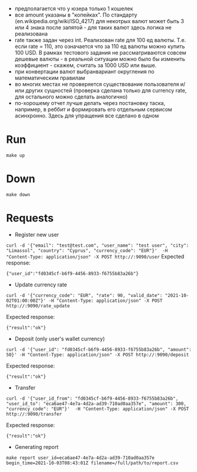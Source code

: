 - предполагается что у юзера только 1 кошелек
- все amount указаны в "копейках". По стандарту (en.wikipedia.org/wiki/ISO_4217) для некотрых валют может быть 3 или 4 знака после запятой - для таких валют здесь логика не реализована
- rate также задан через int. Реализован rate для 100 ед валюты. Т.е. если rate = 110, это означается что за 110 ед валюты можно купить 100 USD. В рамках тестового задания не рассматриваются совсем дешевые валюты - в реальной ситуации можно было бы изменить коэффициент - скажем, считать за 1000 USD или выше. 
- при конвертации валют выбранвариант округления по математическим правилам
- во многих местах не проверяется существование пользователя и/или других сущностей (проверка сделана только для currency rate, для остального можно сделать аналогично)
- по-хорошему отчет лучше делать через постановку таска, например, в реббит и формировать его отдельным сервисом асинхронно. Здесь для упращения все сделано в одном

# Run #
```make up```

# Down #
```make down```

# Requests #
- Register new user

```curl -d '{"email": "test@test.com", "user_name": "test user", "city": "Limassol", "country": "Cyprus", "currency_code": "EUR"}'  -H "Content-Type: application/json" -X POST http://:9090/user```
Expected response:

```{"user_id":"fd0345cf-b6f9-4456-8933-f6755b83a26b"}```

- Update currency rate

```curl -d '{"currency_code": "EUR", "rate": 90, "valid_date": "2021-10-02T01:00:00Z"}' -H "Content-Type: application/json" -X POST http://:9090/rate_update```

Expected response:

```{"result":"ok"}```

- Deposit (only user's wallet currency)

```curl -d '{"user_id": "fd0345cf-b6f9-4456-8933-f6755b83a26b", "amount": 50}' -H "Content-Type: application/json" -X POST http://:9090/deposit```

Expected response:

```{"result":"ok"}```

- Transfer

```curl -d '{"user_id_from": "fd0345cf-b6f9-4456-8933-f6755b83a26b", "user_id_to": "eca6ae47-4e7a-4d2a-ad39-710ad0aa357e", "amount": 300, "currency_code": "EUR"}'  -H "Content-Type: application/json" -X POST http://:9090/transfer```

Expected response:

```{"result":"ok"}```

- Generating report

```make report user_id=eca6ae47-4e7a-4d2a-ad39-710ad0aa357e begin_time=2021-10-03T08:43:01Z filename=/full/path/to/report.csv```